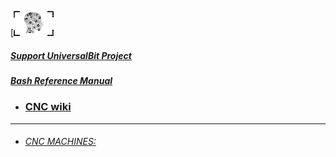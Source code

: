 [![Alt text](https://github.com/universalbit-dev/universalbit-dev/blob/main/docs/assets/images/small_logo.png)

##### [Support UniversalBit Project](https://github.com/universalbit-dev/universalbit-dev/tree/main/support)
##### [Bash Reference Manual](https://www.gnu.org/software/bash/manual/html_node/index.html)


* ### [CNC wiki](https://en.wikipedia.org/wiki/CNC_router)
---

* ###### [CNC MACHINES:](https://github.com/universalbit-dev/cnc-router-machines)
